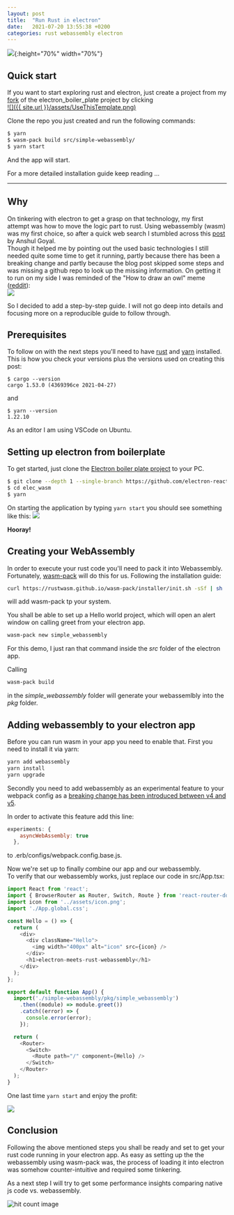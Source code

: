 ```yaml
---
layout: post
title:  "Run Rust in electron"
date:   2021-07-20 13:55:38 +0200
categories: rust webassembly electron
---
```


![](https://1.bp.blogspot.com/-K3BxK5hXTiY/YPX4gfW1vII/AAAAAAAACYs/4MBWS2hWWc4ocaTzW33gdptdZI6IlU6MwCLcBGAsYHQ/s2048/wasm-ferris.png){:height="70%" width="70%"}

## Quick start

If you want to start exploring rust and electron, just create a project from my [fork](https://github.com/domtac/electron-react-boilerplate) of the electron_boiler_plate project by clicking   
[![]({{ site.url }}/assets/UseThisTemplate.png)](https://github.com/domtac/electron-react-boilerplate)

Clone the repo you just created and run the following commands: 
```sh
$ yarn
$ wasm-pack build src/simple-webassembly/
$ yarn start
```

And the app will start.

For a more detailed installation guide keep reading ...    

____

## Why

On tinkering with electron to get a grasp on that technology, my first attempt was how to move the logic part to rust. Using webassembly (wasm) was my first choice, so after a quick web search I stumbled across this [post](https://blog.logrocket.com/supercharge-your-electron-apps-with-rust/) by Anshul Goyal.    
Though it helped me by pointing out the used basic technologies I still needed quite some time to get it running, partly because there has been a breaking change and partly because the blog post skipped some steps and was missing a github repo to look up the missing information. On getting it to run on my side I was reminded of the "How to draw an owl" meme ([reddit](https://www.reddit.com/r/WebAssembly/comments/6tj8pl/how_can_i_get_wasm_to_run_in_electron_is_there_a/)):       
![](https://external-preview.redd.it/DodWFQ9mQkVyWoKFa0ZIu12PYrPo3P2T0taaK-lgJCo.png?auto=webp&amp;s=c180684f48b01ff6f2cbc72e080067039943de07)

So I decided to add a step-by-step guide. I will not go deep into details and focusing more on a reproducible guide to follow through.


## Prerequisites
To follow on with the next steps you'll need to have [rust](https://www.rust-lang.org/tools/install) and [yarn](https://classic.yarnpkg.com/en/docs/install/#debian-stable) installed. This is how you check your versions plus the versions used on creating this post:     

```shell
$ cargo --version
cargo 1.53.0 (4369396ce 2021-04-27)
```
and
```shell
$ yarn --version
1.22.10
```


As an editor I am using VSCode on Ubuntu. 

## Setting up electron from boilerplate
To get started, just clone the [Electron boiler plate project](https://github.com/electron-react-boilerplate/electron-react-boilerplate) to your PC.

```sh
$ git clone --depth 1 --single-branch https://github.com/electron-react-boilerplate/electron-react-boilerplate.git elec_wasm
$ cd elec_wasm
$ yarn
```

On starting the application by typing `yarn start` you should see something like this:
![](https://1.bp.blogspot.com/-o_4f3wjROQ8/YPXf-fBtfpI/AAAAAAAACYc/58Z8aDEdLywvouwmo-tJkDWLmDs0xbaBQCLcBGAsYHQ/s811/Hello%2BElectron%2BReact%2521_BoilerPlateWindow.bmp)

**Hooray!**    

## Creating your WebAssembly   
In order to execute your rust code you'll need to pack it into Webassembly. Fortunately, [wasm-pack](https://rustwasm.github.io/docs/wasm-pack/) will do this for us. 
Following the installation guide:
```sh
curl https://rustwasm.github.io/wasm-pack/installer/init.sh -sSf | sh
```
will add wasm-pack tp your system.


You shall be able to set up a Hello world project, which will open an alert window on calling greet from your electron app.
```sh
wasm-pack new simple_webassembly
```

For this demo, I just ran that command inside the _src_ folder of the electron app.

Calling 
```sh
wasm-pack build
``` 
in the _simple_webassembly_ folder will generate your webassemlbly into the _pkg_ folder.

## Adding webassembly to your electron app

Before you can run wasm in your app you need to enable that. First you need to install it via yarn:

```sh
yarn add webassembly
yarn install
yarn upgrade
```

Secondly you need to add webassembly as an experimental feature to your webpack config as a [breaking change has been introduced between v4 and v5](https://webpack.js.org/migrate/5/#clean-up-configuration).

In order to activate this feature add this line:

```js
experiments: {
    asyncWebAssembly: true
  },
```
to .erb/configs/webpack.config.base.js.    

Now we're set up to finally combine our app and our webassembly.    
To verify that our webassembly works, just replace our code in src/App.tsx:


```js
import React from 'react';
import { BrowserRouter as Router, Switch, Route } from 'react-router-dom';
import icon from '../assets/icon.png';
import './App.global.css';

const Hello = () => {
  return (
    <div>
      <div className="Hello">
        <img width="400px" alt="icon" src={icon} />
      </div>
      <h1>electron-meets-rust-webassembly</h1>
    </div>
  );
};

export default function App() {
  import('./simple-webassembly/pkg/simple_webassembly')
    .then((module) => module.greet())
    .catch((error) => {
      console.error(error);
    });

  return (
    <Router>
      <Switch>
        <Route path="/" component={Hello} />
      </Switch>
    </Router>
  );
}
```

One last time `yarn start` and enjoy the profit:

![](https://1.bp.blogspot.com/-fRwJkuzmInk/YPX3kX9NXnI/AAAAAAAACYk/imQeK8CUcbU-hfSN2FkAMFpA2mFLbwztwCLcBGAsYHQ/s818/ElectronWebassemblyFerris.bmp)

## Conclusion
Following the above mentioned steps you shall be ready and set to get your rust code running in your electron app. As easy as setting up the the webassembly using wasm-pack was, the process of loading it into electron was somehow counter-intuitive and required some tinkering.

As a next step I will try to get some performance insights comparing native js code vs. webassembly. 

<img style="width: inherit;" src="http://hits.dwyl.com/domtac.github.io{{ page.url }}.svg" alt="hit count image"/>

